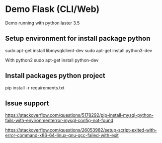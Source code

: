 # Demo Flask (CLI/Web)
Demo running with python laster 3.5

## Setup environment for install package python

sudo apt-get install libmysqlclient-dev
sudo apt-get install python3-dev

With python2
sudo apt-get install python-dev

## Install packages python project
pip install -r requirements.txt


## Issue support
https://stackoverflow.com/questions/5178292/pip-install-mysql-python-fails-with-environmenterror-mysql-config-not-found

https://stackoverflow.com/questions/26053982/setup-script-exited-with-error-command-x86-64-linux-gnu-gcc-failed-with-exit